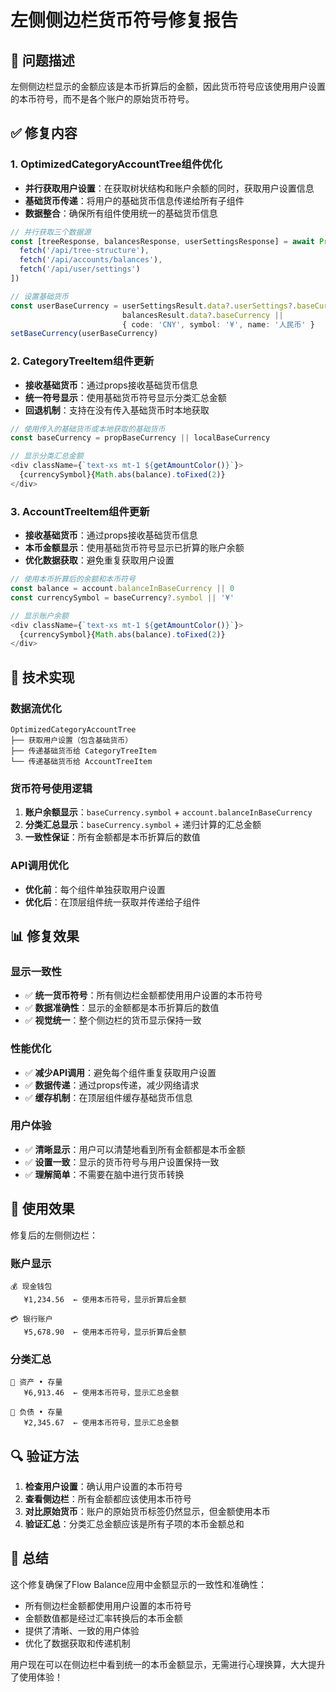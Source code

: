 # 左侧侧边栏货币符号修复报告

## 🎯 问题描述
左侧侧边栏显示的金额应该是本币折算后的金额，因此货币符号应该使用用户设置的本币符号，而不是各个账户的原始货币符号。

## ✅ 修复内容

### 1. OptimizedCategoryAccountTree组件优化
- **并行获取用户设置**：在获取树状结构和账户余额的同时，获取用户设置信息
- **基础货币传递**：将用户的基础货币信息传递给所有子组件
- **数据整合**：确保所有组件使用统一的基础货币信息

```typescript
// 并行获取三个数据源
const [treeResponse, balancesResponse, userSettingsResponse] = await Promise.all([
  fetch('/api/tree-structure'),
  fetch('/api/accounts/balances'),
  fetch('/api/user/settings')
])

// 设置基础货币
const userBaseCurrency = userSettingsResult.data?.userSettings?.baseCurrency || 
                         balancesResult.data?.baseCurrency || 
                         { code: 'CNY', symbol: '¥', name: '人民币' }
setBaseCurrency(userBaseCurrency)
```

### 2. CategoryTreeItem组件更新
- **接收基础货币**：通过props接收基础货币信息
- **统一符号显示**：使用基础货币符号显示分类汇总金额
- **回退机制**：支持在没有传入基础货币时本地获取

```typescript
// 使用传入的基础货币或本地获取的基础货币
const baseCurrency = propBaseCurrency || localBaseCurrency

// 显示分类汇总金额
<div className={`text-xs mt-1 ${getAmountColor()}`}>
  {currencySymbol}{Math.abs(balance).toFixed(2)}
</div>
```

### 3. AccountTreeItem组件更新
- **接收基础货币**：通过props接收基础货币信息
- **本币金额显示**：使用基础货币符号显示已折算的账户余额
- **优化数据获取**：避免重复获取用户设置

```typescript
// 使用本币折算后的余额和本币符号
const balance = account.balanceInBaseCurrency || 0
const currencySymbol = baseCurrency?.symbol || '¥'

// 显示账户余额
<div className={`text-xs mt-1 ${getAmountColor()}`}>
  {currencySymbol}{Math.abs(balance).toFixed(2)}
</div>
```

## 🔧 技术实现

### 数据流优化
```
OptimizedCategoryAccountTree
├── 获取用户设置（包含基础货币）
├── 传递基础货币给 CategoryTreeItem
└── 传递基础货币给 AccountTreeItem
```

### 货币符号使用逻辑
1. **账户余额显示**：`baseCurrency.symbol` + `account.balanceInBaseCurrency`
2. **分类汇总显示**：`baseCurrency.symbol` + 递归计算的汇总金额
3. **一致性保证**：所有金额都是本币折算后的数值

### API调用优化
- **优化前**：每个组件单独获取用户设置
- **优化后**：在顶层组件统一获取并传递给子组件

## 📊 修复效果

### 显示一致性
- ✅ **统一货币符号**：所有侧边栏金额都使用用户设置的本币符号
- ✅ **数据准确性**：显示的金额都是本币折算后的数值
- ✅ **视觉统一**：整个侧边栏的货币显示保持一致

### 性能优化
- ✅ **减少API调用**：避免每个组件重复获取用户设置
- ✅ **数据传递**：通过props传递，减少网络请求
- ✅ **缓存机制**：在顶层组件缓存基础货币信息

### 用户体验
- ✅ **清晰显示**：用户可以清楚地看到所有金额都是本币金额
- ✅ **设置一致**：显示的货币符号与用户设置保持一致
- ✅ **理解简单**：不需要在脑中进行货币转换

## 🎉 使用效果

修复后的左侧侧边栏：

### 账户显示
```
💰 现金钱包
   ¥1,234.56  ← 使用本币符号，显示折算后金额

💳 银行账户
   ¥5,678.90  ← 使用本币符号，显示折算后金额
```

### 分类汇总
```
📂 资产 • 存量
   ¥6,913.46  ← 使用本币符号，显示汇总金额

📂 负债 • 存量
   ¥2,345.67  ← 使用本币符号，显示汇总金额
```

## 🔍 验证方法

1. **检查用户设置**：确认用户设置的本币符号
2. **查看侧边栏**：所有金额都应该使用本币符号
3. **对比原始货币**：账户的原始货币标签仍然显示，但金额使用本币
4. **验证汇总**：分类汇总金额应该是所有子项的本币金额总和

## 📝 总结

这个修复确保了Flow Balance应用中金额显示的一致性和准确性：
- 所有侧边栏金额都使用用户设置的本币符号
- 金额数值都是经过汇率转换后的本币金额
- 提供了清晰、一致的用户体验
- 优化了数据获取和传递机制

用户现在可以在侧边栏中看到统一的本币金额显示，无需进行心理换算，大大提升了使用体验！
